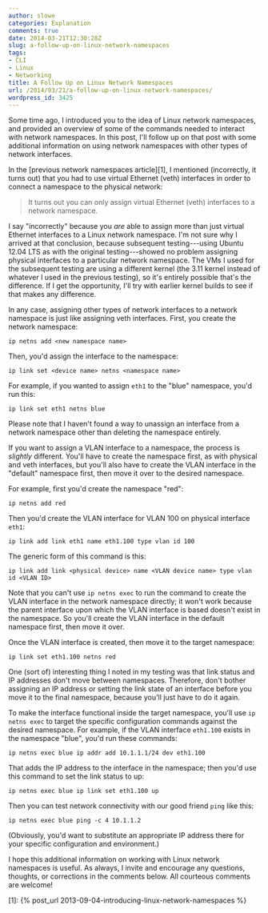 ```yaml
---
author: slowe
categories: Explanation
comments: true
date: 2014-03-21T12:30:28Z
slug: a-follow-up-on-linux-network-namespaces
tags:
- CLI
- Linux
- Networking
title: A Follow Up on Linux Network Namespaces
url: /2014/03/21/a-follow-up-on-linux-network-namespaces/
wordpress_id: 3425
---
```


Some time ago, I introduced you to the idea of Linux network namespaces, and provided an overview of some of the commands needed to interact with network namespaces. In this post, I'll follow up on that post with some additional information on using network namespaces with other types of network interfaces.

In the [previous network namespaces article][1], I mentioned (incorrectly, it turns out) that you had to use virtual Ethernet (veth) interfaces in order to connect a namespace to the physical network:

>It turns out you can only assign virtual Ethernet (veth) interfaces to a network namespace.

I say "incorrectly" because you _are_ able to assign more than just virtual Ethernet interfaces to a Linux network namespace. I'm not sure why I arrived at that conclusion, because subsequent testing---using Ubuntu 12.04 LTS as with the original testing---showed no problem assigning physical interfaces to a particular network namespace. The VMs I used for the subsequent testing are using a different kernel (the 3.11 kernel instead of whatever I used in the previous testing), so it's entirely possible that's the difference. If I get the opportunity, I'll try with earlier kernel builds to see if that makes any difference.

In any case, assigning other types of network interfaces to a network namespace is just like assigning veth interfaces. First, you create the network namespace:

    ip netns add <new namespace name>

Then, you'd assign the interface to the namespace:

    ip link set <device name> netns <namespace name>

For example, if you wanted to assign `eth1` to the "blue" namespace, you'd run this:

    ip link set eth1 netns blue

Please note that I haven't found a way to unassign an interface from a network namespace other than deleting the namespace entirely.

If you want to assign a VLAN interface to a namespace, the process is _slightly_ different. You'll have to create the namespace first, as with physical and veth interfaces, but you'll also have to create the VLAN interface in the "default" namespace first, then move it over to the desired namespace.

For example, first you'd create the namespace "red":

    ip netns add red

Then you'd create the VLAN interface for VLAN 100 on physical interface `eth1`:

    ip link add link eth1 name eth1.100 type vlan id 100

The generic form of this command is this:

    ip link add link <physical device> name <VLAN device name> type vlan id <VLAN ID>

Note that you can't use `ip netns exec` to run the command to create the VLAN interface in the network namespace directly; it won't work because the parent interface upon which the VLAN interface is based doesn't exist in the namespace. So you'll create the VLAN interface in the default namespace first, then move it over.

Once the VLAN interface is created, then move it to the target namespace:

    ip link set eth1.100 netns red

One (sort of) interesting thing I noted in my testing was that link status and IP addresses don't move between namespaces. Therefore, don't bother assigning an IP address or setting the link state of an interface before you move it to the final namespace, because you'll just have to do it again.

To make the interface functional inside the target namespace, you'll use `ip netns exec` to target the specific configuration commands against the desired namespace. For example, if the VLAN interface `eth1.100` exists in the namespace "blue", you'd run these commands:

    ip netns exec blue ip addr add 10.1.1.1/24 dev eth1.100

That adds the IP address to the interface in the namespace; then you'd use this command to set the link status to up:

    ip netns exec blue ip link set eth1.100 up

Then you can test network connectivity with our good friend `ping` like this:

    ip netns exec blue ping -c 4 10.1.1.2

(Obviously, you'd want to substitute an appropriate IP address there for your specific configuration and environment.)

I hope this additional information on working with Linux network namespaces is useful. As always, I invite and encourage any questions, thoughts, or corrections in the comments below. All courteous comments are welcome!

[1]: {% post_url 2013-09-04-introducing-linux-network-namespaces %}
